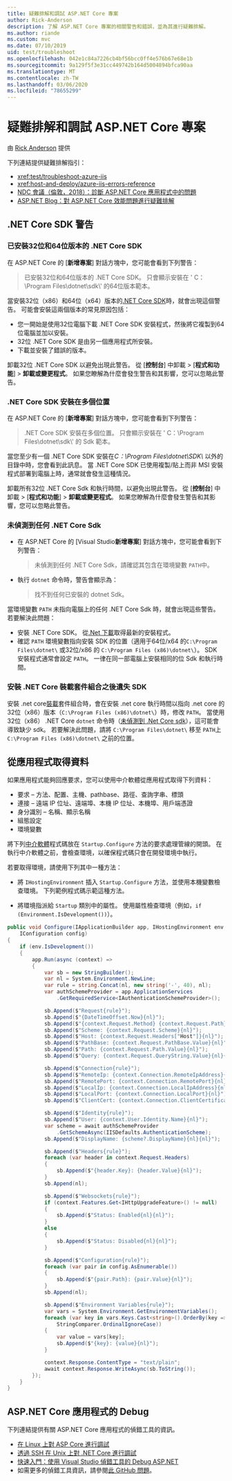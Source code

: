 ```yaml
---
title: 疑難排解和調試 ASP.NET Core 專案
author: Rick-Anderson
description: 了解 ASP.NET Core 專案的相關警告和錯誤，並為其進行疑難排解。
ms.author: riande
ms.custom: mvc
ms.date: 07/10/2019
uid: test/troubleshoot
ms.openlocfilehash: 042e1c84a7226cb4bf56bcc0ff4e576b67e68e1b
ms.sourcegitcommit: 9a129f5f3e31cc449742b164d5004894bfca90aa
ms.translationtype: MT
ms.contentlocale: zh-TW
ms.lasthandoff: 03/06/2020
ms.locfileid: "78655299"
---
```

# <a name="troubleshoot-and-debug-aspnet-core-projects"></a>疑難排解和調試 ASP.NET Core 專案

由 [Rick Anderson](https://twitter.com/RickAndMSFT) 提供

下列連結提供疑難排解指引：

* <xref:test/troubleshoot-azure-iis>
* <xref:host-and-deploy/azure-iis-errors-reference>
* [NDC 會議（倫敦，2018）：診斷 ASP.NET Core 應用程式中的問題](https://www.youtube.com/watch?v=RYI0DHoIVaA)
* [ASP.NET Blog：對 ASP.NET Core 效能問題進行疑難排解](https://blogs.msdn.microsoft.com/webdev/2018/05/23/asp-net-core-performance-improvements/)

## <a name="net-core-sdk-warnings"></a>.NET Core SDK 警告

### <a name="both-the-32-bit-and-64-bit-versions-of-the-net-core-sdk-are-installed"></a>已安裝32位和64位版本的 .NET Core SDK

在 ASP.NET Core 的 [**新增專案**] 對話方塊中，您可能會看到下列警告：

> 已安裝32位和64位版本的 .NET Core SDK。 只會顯示安裝在 ' C：\\Program Files\\dotnet\\sdk\\' 的64位版本範本。

當安裝32位（x86）和64位（x64）版本的[.NET Core SDK](https://www.microsoft.com/net/download/all)時，就會出現這個警告。 可能會安裝這兩個版本的常見原因包括：

* 您一開始是使用32位電腦下載 .NET Core SDK 安裝程式，然後將它複製到64位電腦並加以安裝。
* 32位 .NET Core SDK 是由另一個應用程式所安裝。
* 下載並安裝了錯誤的版本。

卸載32位 .NET Core SDK 以避免出現此警告。 從 [**控制台**] 中卸載 > [**程式和功能**] > **卸載或變更程式**。 如果您瞭解為什麼會發生警告和其影響，您可以忽略此警告。

### <a name="the-net-core-sdk-is-installed-in-multiple-locations"></a>.NET Core SDK 安裝在多個位置

在 ASP.NET Core 的 [**新增專案**] 對話方塊中，您可能會看到下列警告：

> .NET Core SDK 安裝在多個位置。 只會顯示安裝在 ' C：\\Program Files\\dotnet\\sdk\\' 的 Sdk 範本。

當您至少有一個 .NET Core SDK 安裝在*C：\\Program Files\\dotnet\\SDK\\* 以外的目錄中時，您會看到此訊息。 當 .NET Core SDK 已使用複製/貼上而非 MSI 安裝程式部署到電腦上時，通常就會發生這種情況。

卸載所有32位 .NET Core Sdk 和執行時間，以避免出現此警告。 從 [**控制台**] 中卸載 > [**程式和功能**] > **卸載或變更程式**。 如果您瞭解為什麼會發生警告和其影響，您可以忽略此警告。

### <a name="no-net-core-sdks-were-detected"></a>未偵測到任何 .NET Core Sdk

* 在 ASP.NET Core 的 [Visual Studio**新增專案**] 對話方塊中，您可能會看到下列警告：

  > 未偵測到任何 .NET Core Sdk，請確認其包含在環境變數 `PATH`中。

* 執行 `dotnet` 命令時，警告會顯示為：

  > 找不到任何已安裝的 dotnet Sdk。

當環境變數 `PATH` 未指向電腦上的任何 .NET Core Sdk 時，就會出現這些警告。 若要解決此問題：

* 安裝 .NET Core SDK。 從[.Net 下載](https://dotnet.microsoft.com/download)取得最新的安裝程式。
* 確認 `PATH` 環境變數指向安裝 SDK 的位置（適用于64位/x64 的`C:\Program Files\dotnet\` 或32位/x86 的 `C:\Program Files (x86)\dotnet\`）。 SDK 安裝程式通常會設定 `PATH`。 一律在同一部電腦上安裝相同的位 Sdk 和執行時間。

### <a name="missing-sdk-after-installing-the-net-core-hosting-bundle"></a>安裝 .NET Core 裝載套件組合之後遺失 SDK

安裝 .net core[裝載](xref:host-and-deploy/iis/index#install-the-net-core-hosting-bundle)套件組合時，會在安裝 .net core 執行時間以指向 .net core 的32位（x86）版本（`C:\Program Files (x86)\dotnet\`）時，修改 `PATH`。 當使用32位（x86） .NET Core `dotnet` 命令時（[未偵測到 .Net Core sdk](#no-net-core-sdks-were-detected)），這可能會導致缺少 sdk。 若要解決此問題，請將 `C:\Program Files\dotnet\` 移至 `PATH`上 `C:\Program Files (x86)\dotnet\` 之前的位置。

## <a name="obtain-data-from-an-app"></a>從應用程式取得資料

如果應用程式能夠回應要求，您可以使用中介軟體從應用程式取得下列資料：

* 要求 &ndash; 方法、配置、主機、pathbase、路徑、查詢字串、標頭
* 連接 &ndash; 遠端 IP 位址、遠端埠、本機 IP 位址、本機埠、用戶端憑證
* 身分識別 &ndash; 名稱、顯示名稱
* 組態設定
* 環境變數

將下列[中介軟體](xref:fundamentals/middleware/index#create-a-middleware-pipeline-with-iapplicationbuilder)程式碼放在 `Startup.Configure` 方法的要求處理管線的開頭。 在執行中介軟體之前，會檢查環境，以確保程式碼只會在開發環境中執行。

若要取得環境，請使用下列其中一種方法：

* 將 `IHostingEnvironment` 插入 `Startup.Configure` 方法，並使用本機變數檢查環境。 下列範例程式碼示範這種方法。

* 將環境指派給 `Startup` 類別中的屬性。 使用屬性檢查環境（例如，`if (Environment.IsDevelopment())`）。

```csharp
public void Configure(IApplicationBuilder app, IHostingEnvironment env, 
    IConfiguration config)
{
    if (env.IsDevelopment())
    {
        app.Run(async (context) =>
        {
            var sb = new StringBuilder();
            var nl = System.Environment.NewLine;
            var rule = string.Concat(nl, new string('-', 40), nl);
            var authSchemeProvider = app.ApplicationServices
                .GetRequiredService<IAuthenticationSchemeProvider>();

            sb.Append($"Request{rule}");
            sb.Append($"{DateTimeOffset.Now}{nl}");
            sb.Append($"{context.Request.Method} {context.Request.Path}{nl}");
            sb.Append($"Scheme: {context.Request.Scheme}{nl}");
            sb.Append($"Host: {context.Request.Headers["Host"]}{nl}");
            sb.Append($"PathBase: {context.Request.PathBase.Value}{nl}");
            sb.Append($"Path: {context.Request.Path.Value}{nl}");
            sb.Append($"Query: {context.Request.QueryString.Value}{nl}{nl}");

            sb.Append($"Connection{rule}");
            sb.Append($"RemoteIp: {context.Connection.RemoteIpAddress}{nl}");
            sb.Append($"RemotePort: {context.Connection.RemotePort}{nl}");
            sb.Append($"LocalIp: {context.Connection.LocalIpAddress}{nl}");
            sb.Append($"LocalPort: {context.Connection.LocalPort}{nl}");
            sb.Append($"ClientCert: {context.Connection.ClientCertificate}{nl}{nl}");

            sb.Append($"Identity{rule}");
            sb.Append($"User: {context.User.Identity.Name}{nl}");
            var scheme = await authSchemeProvider
                .GetSchemeAsync(IISDefaults.AuthenticationScheme);
            sb.Append($"DisplayName: {scheme?.DisplayName}{nl}{nl}");

            sb.Append($"Headers{rule}");
            foreach (var header in context.Request.Headers)
            {
                sb.Append($"{header.Key}: {header.Value}{nl}");
            }
            sb.Append(nl);

            sb.Append($"Websockets{rule}");
            if (context.Features.Get<IHttpUpgradeFeature>() != null)
            {
                sb.Append($"Status: Enabled{nl}{nl}");
            }
            else
            {
                sb.Append($"Status: Disabled{nl}{nl}");
            }

            sb.Append($"Configuration{rule}");
            foreach (var pair in config.AsEnumerable())
            {
                sb.Append($"{pair.Path}: {pair.Value}{nl}");
            }
            sb.Append(nl);

            sb.Append($"Environment Variables{rule}");
            var vars = System.Environment.GetEnvironmentVariables();
            foreach (var key in vars.Keys.Cast<string>().OrderBy(key => key, 
                StringComparer.OrdinalIgnoreCase))
            {
                var value = vars[key];
                sb.Append($"{key}: {value}{nl}");
            }

            context.Response.ContentType = "text/plain";
            await context.Response.WriteAsync(sb.ToString());
        });
    }
}
```

## <a name="debug-aspnet-core-apps"></a>ASP.NET Core 應用程式的 Debug

下列連結提供有關 ASP.NET Core 應用程式的偵錯工具的資訊。

* [在 Linux 上對 ASP Core 進行調試](https://devblogs.microsoft.com/premier-developer/debugging-asp-core-on-linux-with-visual-studio-2017/)
* [透過 SSH 在 Unix 上對 .NET Core 進行調試](https://devblogs.microsoft.com/devops/debugging-net-core-on-unix-over-ssh/)
* [快速入門：使用 Visual Studio 偵錯工具的 Debug ASP.NET](/visualstudio/debugger/quickstart-debug-aspnet)
* 如需更多的偵錯工具資訊，請參閱[此 GitHub 問題](https://github.com/dotnet/AspNetCore.Docs/issues/2960)。
